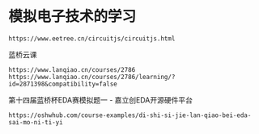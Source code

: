 # 模拟电子技术的学习

~~~
https://www.eetree.cn/circuitjs/circuitjs.html
~~~

蓝桥云课

    https://www.lanqiao.cn/courses/2786
    https://www.lanqiao.cn/courses/2786/learning/?id=2871398&compatibility=false

第十四届蓝桥杯EDA赛模拟题一 - 嘉立创EDA开源硬件平台

    https://oshwhub.com/course-examples/di-shi-si-jie-lan-qiao-bei-eda-sai-mo-ni-ti-yi

